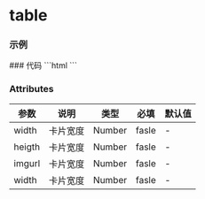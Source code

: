 # table
### 示例
<els-form />
### 代码
```html
<els-form />
```

### Attributes
| 参数| 说明| 类型| 必填| 默认值
| ----| ----| ----| ----| ----| 
| width| 卡片宽度| Number| fasle| -| 
| heigth| 卡片宽度| Number| fasle| -| 
| imgurl| 卡片宽度| Number| fasle| -| 
| width| 卡片宽度| Number| fasle|-|